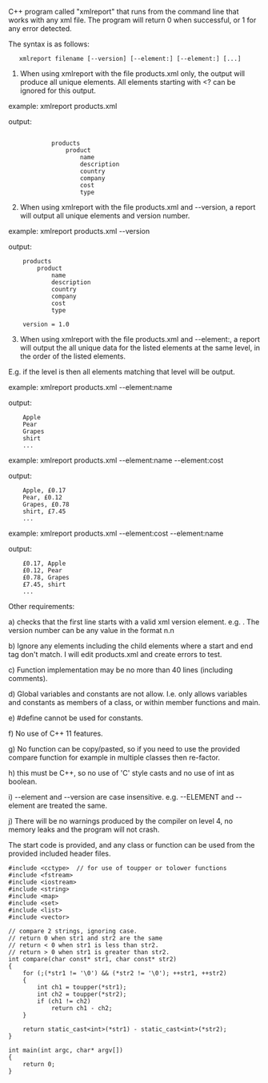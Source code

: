 C++ program called "xmlreport" that runs from the command line that works with any xml file.
The program will return 0 when successful, or 1 for any error detected.

The syntax is as follows:
```
   xmlreport filename [--version] [--element:] [--element:] [...]
```

1. When using xmlreport with the file products.xml only, the output will produce all unique elements. All elements starting with <? can be ignored for this output.

example: xmlreport products.xml

output:

```

            products
                product
                    name
                    description
                    country
                    company
                    cost
                    type
```

2. When using xmlreport with the file products.xml and --version, a report will output all unique elements and version number.

example: xmlreport products.xml --version

output:

```
    products
        product
            name
            description
            country
            company
            cost
            type

    version = 1.0
```

3. When using xmlreport with the file products.xml and --element:, a report will output the all unique data for the listed elements at the same level, in the order of the listed elements.

E.g. if the level is <products><product><name> then all elements matching that level will be output.

example: xmlreport products.xml --element:name

output:

```
    Apple
    Pear
    Grapes
    shirt
    ...
```
example: xmlreport products.xml --element:name --element:cost

output:

```
    Apple, £0.17
    Pear, £0.12
    Grapes, £0.78
    shirt, £7.45
    ...
```
example: xmlreport products.xml --element:cost --element:name

output:

```
    £0.17, Apple
    £0.12, Pear
    £0.78, Grapes
    £7.45, shirt
    ...
```

Other requirements:

a) checks that the first line starts with a valid xml version element. e.g. <?xml version="1.0" encoding="UTF-8"?>. The version number can be any value in the format n.n

b) Ignore any elements including the child elements where a start and end tag don't match. I will edit products.xml and create errors to test.

c) Function implementation may be no more than 40 lines (including comments).

d) Global variables and constants are not allow. I.e. only allows variables and constants as members of a class, or within member functions and main.

e) #define cannot be used for constants.

f) No use of C++ 11 features.

g) No function can be copy/pasted, so if you need to use the provided compare function for example in multiple classes then re-factor.

h) this must be C++, so no use of 'C' style casts and no use of int as boolean.

i) --element and --version are case insensitive. e.g. --ELEMENT and --element are treated the same.

j) There will be no warnings produced by the compiler on level 4, no memory leaks and the program will not crash.


The start code is provided, and any class or function can be used from the provided included header files.

```
#include <cctype>  // for use of toupper or tolower functions
#include <fstream>
#include <iostream>
#include <string>
#include <map>
#include <set>
#include <list>
#include <vector>

// compare 2 strings, ignoring case.
// return 0 when str1 and str2 are the same
// return < 0 when str1 is less than str2.
// return > 0 when str1 is greater than str2.
int compare(char const* str1, char const* str2)
{
    for (;(*str1 != '\0') && (*str2 != '\0'); ++str1, ++str2)
    {
        int ch1 = toupper(*str1);
        int ch2 = toupper(*str2);
        if (ch1 != ch2)
            return ch1 - ch2;
    }

    return static_cast<int>(*str1) - static_cast<int>(*str2);
}

int main(int argc, char* argv[])
{
    return 0;
}
```
